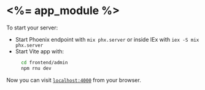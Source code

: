# <%= app_module %>

To start your server:
  * Start Phoenix endpoint with `mix phx.server` or inside IEx with `iex -S mix phx.server`
  * Start Vite app with:
    ```bash
      cd frontend/admin
      npm rnu dev
    ```

Now you can visit [`localhost:4000`](http://localhost:4000) from your browser.
